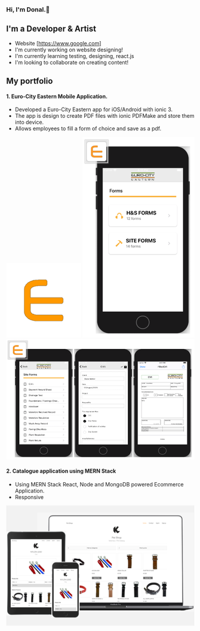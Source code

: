 ### Hi, I'm Donal.:wave: 

## I'm a Developer & Artist

* Website [https://www.google.com]
* I'm currently working on website designing!
* I'm currently learning testing, designing, react.js
* I'm looking to collaborate on creating content!

## My portfolio

#### 1. Euro-City Eastern Mobile Application. 
  * Developed a Euro-City Eastern app for iOS/Android with ionic 3.
  * The app is design to create PDF files with ionic PDFMake and store them into device.
  * Allows employees to fill a form of choice and save as a pdf.
  
<img src="https://github.com/dpjm94/portfolio/blob/master/app/assets/images/icon.png" width="200">
<img src="https://github.com/dpjm94/portfolio/blob/master/app/assets/images/Screenshot%202020-08-07%20at%2018.49.32.png" width="300">
<img src="https://github.com/dpjm94/portfolio/blob/master/app/assets/images/euroThree.png" width="600">



#### 2. Catalogue application using MERN Stack
   * Using MERN Stack React, Node and MongoDB powered Ecommerce Application.
   * Responsive
   
 <img src="https://github.com/dpjm94/portfolio/blob/master/app/assets/images/petShopScreen.png" width="600">
   
